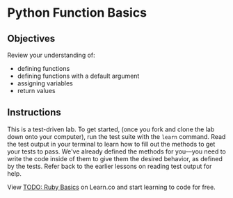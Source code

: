 # Python Function Basics

## Objectives

Review your understanding of:

* defining functions 
* defining functions with a default argument
* assigning variables
* return values


## Instructions

This is a test-driven lab. To get started, (once you fork and clone the lab down onto your computer), run the test suite with the `learn` command. Read the test output in your terminal to learn how to fill out the methods to get your tests to pass. We've already defined the methods for you––you need to write the code inside of them to give them the desired behavior, as defined by the tests. Refer back to the earlier lessons on reading test output for help. 

<p data-visibility='hidden'>View <a href='https://learn.co/lessons/todo-ruby-basics' title='TODO: Ruby Basics'>TODO: Ruby Basics</a> on Learn.co and start learning to code for free.</p>
